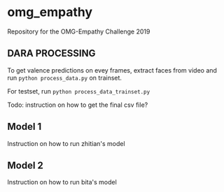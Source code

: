 # omg_empathy
Repository for the OMG-Empathy Challenge 2019

## DARA PROCESSING 
To get valence predictions on evey frames, extract faces from video and run `python process_data.py` on trainset.

For testset, run `python process_data_trainset.py`

Todo: instruction on how to get the final csv file?



## Model 1
Instruction on how to run zhitian's model

## Model 2
Instruction on how to run bita's model
